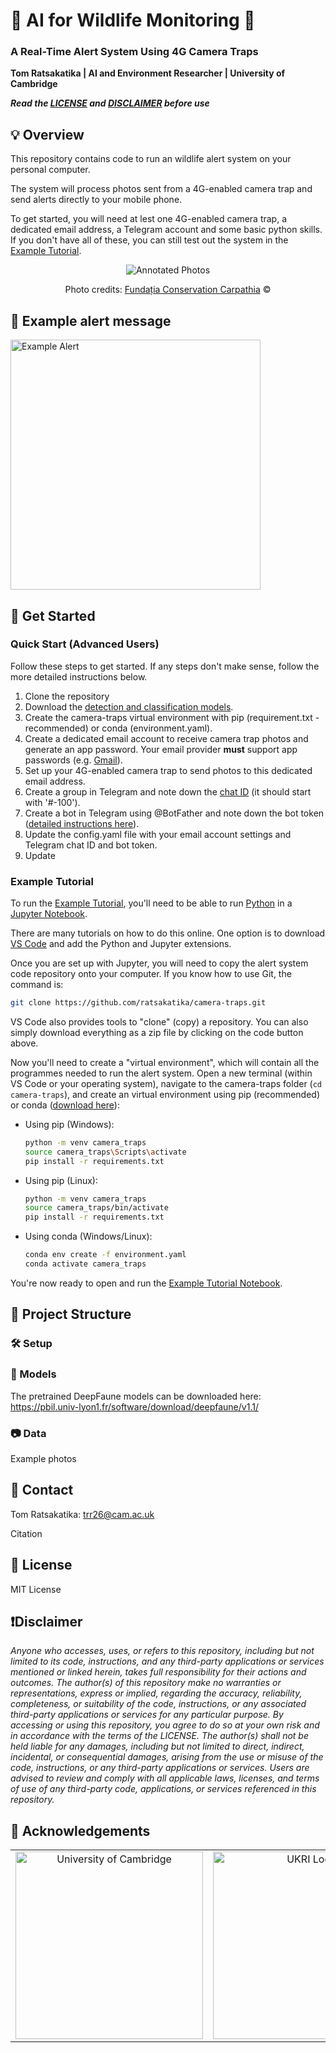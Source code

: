 # 🐻 AI for Wildlife Monitoring 🐗
### A Real-Time Alert System Using 4G Camera Traps

**Tom Ratsakatika | AI and Environment Researcher | University of Cambridge**

<i>**Read the [LICENSE](-license) and [DISCLAIMER](-disclaimer) before use**</i>

## 💡 Overview 

This repository contains code to run an wildlife alert system on your personal computer.

The system will process photos sent from a 4G-enabled camera trap and send alerts directly to your mobile phone.

To get started, you will need at lest one 4G-enabled camera trap, a dedicated email address, a Telegram account and some basic python skills. If you don't have all of these, you can still test out the system in the [Example Tutorial](#example-tutorial).

<div style="text-align: center;">
  <img src="assets/example_detections.gif" alt="Annotated Photos"/>
  <p>Photo credits: <a href="https://www.carpathia.org/">Fundația Conservation Carpathia</a> ©</p>
</div>

## 📣  Example alert message

<img src="assets/screenshot.png" alt="Example Alert" width="400" />

## 🚀 Get Started

### Quick Start (Advanced Users)

Follow these steps to get started. If any steps don't make sense, follow the more detailed instructions below.

1. Clone the repository
2. Download the [detection and classification models](#-models).
2. Create the camera-traps virtual environment with pip (requirement.txt - recommended) or conda (environment.yaml).
3. Create a dedicated email account to receive camera trap photos and generate an app password. Your email provider **must** support app passwords (e.g. [Gmail](https://myaccount.google.com/apppasswords)).
4. Set up your 4G-enabled camera trap to send photos to this dedicated email address.
5. Create a group in Telegram and note down the [chat ID](https://www.wikihow.com/Know-Chat-ID-on-Telegram-on-Android) (it should start with '#-100').
6. Create a bot in Telegram using @BotFather and note down the bot token ([detailed instructions here](https://core.telegram.org/bots/tutorial)).
7. Update the config.yaml file with your email account settings and Telegram chat ID and bot token.
8. Update

### Example Tutorial

To run the [Example Tutorial](notebooks/alert_system_tutorial.ipynb), you'll need to be able to run [Python](https://www.python.org/downloads/) in a [Jupyter Notebook](https://docs.jupyter.org/en/latest/start/index.html#id1).

There are many tutorials on how to do this online. One option is to download [VS Code](https://code.visualstudio.com/) and add the Python and Jupyter extensions.

Once you are set up with Jupyter, you will need to copy the alert system code repository onto your computer. If you know how to use Git, the command is:

   ```bash
   git clone https://github.com/ratsakatika/camera-traps.git
   ```

VS Code also provides tools to "clone" (copy) a repository. You can also simply download everything as a zip file by clicking on the code button above.

Now you'll need to create a "virtual environment", which will contain all the programmes needed to run the alert system. Open a new terminal (within VS Code or your operating system), navigate to the camera-traps folder (`cd camera-traps`), and create an virtual environment using pip (recommended) or conda ([download here](https://docs.anaconda.com/miniconda/#)):

  - Using pip (Windows):
    ```bash
    python -m venv camera_traps
    source camera_traps\Scripts\activate
    pip install -r requirements.txt
    ```

  - Using pip (Linux):
    ```bash
    python -m venv camera_traps
    source camera_traps/bin/activate
    pip install -r requirements.txt
    ```

   - Using conda (Windows/Linux):
     ```bash
     conda env create -f environment.yaml
     conda activate camera_traps
     ```


 You're now ready to open and run the [Example Tutorial Notebook](notebooks/alert_system_tutorial.ipynb).


## 📂 Project Structure

### 🛠️ Setup

### 🤖 Models

The pretrained DeepFaune models can be downloaded here: https://pbil.univ-lyon1.fr/software/download/deepfaune/v1.1/

### 📷 Data
Example photos


## 📧 Contact

Tom Ratsakatika: trr26@cam.ac.uk

Citation

## 📜 License

MIT License

## ❗Disclaimer

*Anyone who accesses, uses, or refers to this repository, including but not limited to its code, instructions, and any third-party applications or services mentioned or linked herein, takes full responsibility for their actions and outcomes. The author(s) of this repository make no warranties or representations, express or implied, regarding the accuracy, reliability, completeness, or suitability of the code, instructions, or any associated third-party applications or services for any particular purpose. By accessing or using this repository, you agree to do so at your own risk and in accordance with the terms of the LICENSE. The author(s) shall not be held liable for any damages, including but not limited to direct, indirect, incidental, or consequential damages, arising from the use or misuse of the code, instructions, or any third-party applications or services. Users are advised to review and comply with all applicable laws, licenses, and terms of use of any third-party code, applications, or services referenced in this repository.*

## 🙏 Acknowledgements

<table>
  <tr align="center">
    <td align="center">
      <img src="assets/logo_cambridge_colour.jpg" alt="University of Cambridge" width="300" />
    </td>
    <td align="center">
      <img src="assets/logo_ukri_colour.png" alt="UKRI Logo" width="300" />
    </td>
  </tr>
</table>
